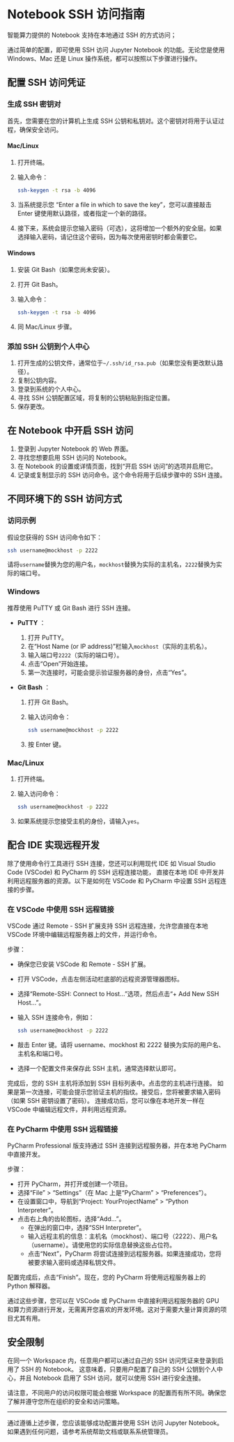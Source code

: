 # Notebook SSH 访问指南

智能算力提供的 Notebook 支持在本地通过 SSH 的方式访问；

通过简单的配置，即可使用 SSH 访问 Jupyter Notebook 的功能。无论您是使用 Windows、Mac 还是 Linux 操作系统，都可以按照以下步骤进行操作。

## 配置 SSH 访问凭证

### 生成 SSH 密钥对

首先，您需要在您的计算机上生成 SSH 公钥和私钥对。这个密钥对将用于认证过程，确保安全访问。

#### Mac/Linux

1. 打开终端。
2. 输入命令：

    ```bash
    ssh-keygen -t rsa -b 4096
    ```

3. 当系统提示您 “Enter a file in which to save the key”，您可以直接敲击 Enter 键使用默认路径，或者指定一个新的路径。
4. 接下来，系统会提示您输入密码（可选），这将增加一个额外的安全层。如果选择输入密码，请记住这个密码，因为每次使用密钥时都会需要它。

#### Windows

1. 安装 Git Bash（如果您尚未安装）。
2. 打开 Git Bash。
3. 输入命令：

    ```bash
    ssh-keygen -t rsa -b 4096
    ```

4. 同 Mac/Linux 步骤。

### 添加 SSH 公钥到个人中心

1. 打开生成的公钥文件，通常位于`~/.ssh/id_rsa.pub`（如果您没有更改默认路径）。
2. 复制公钥内容。
3. 登录到系统的个人中心。
4. 寻找 SSH 公钥配置区域，将复制的公钥粘贴到指定位置。
5. 保存更改。

## 在 Notebook 中开启 SSH 访问

1. 登录到 Jupyter Notebook 的 Web 界面。
2. 寻找您想要启用 SSH 访问的 Notebook。
3. 在 Notebook 的设置或详情页面，找到“开启 SSH 访问”的选项并启用它。
4. 记录或复制显示的 SSH 访问命令。这个命令将用于后续步骤中的 SSH 连接。

## 不同环境下的 SSH 访问方式

### 访问示例

假设您获得的 SSH 访问命令如下：

```bash
ssh username@mockhost -p 2222
```

请将`username`替换为您的用户名，`mockhost`替换为实际的主机名，`2222`替换为实际的端口号。

### Windows

推荐使用 PuTTY 或 Git Bash 进行 SSH 连接。

- **PuTTY** ：
  
    1. 打开 PuTTY。
    2. 在“Host Name (or IP address)”栏输入`mockhost`（实际的主机名）。
    3. 输入端口号`2222`（实际的端口号）。
    4. 点击“Open”开始连接。
    5. 第一次连接时，可能会提示验证服务器的身份，点击“Yes”。

- **Git Bash** ：
  
    1. 打开 Git Bash。
    2. 输入访问命令：

        ```bash
        ssh username@mockhost -p 2222
        ```

    3. 按 Enter 键。

### Mac/Linux

1. 打开终端。
2. 输入访问命令：

    ```bash
    ssh username@mockhost -p 2222
    ```

3. 如果系统提示您接受主机的身份，请输入`yes`。

## 配合 IDE 实现远程开发

除了使用命令行工具进行 SSH 连接，您还可以利用现代 IDE 如 Visual Studio Code (VSCode) 和 PyCharm 的 SSH 远程连接功能，
直接在本地 IDE 中开发并利用远程服务器的资源。以下是如何在 VSCode 和 PyCharm 中设置 SSH 远程连接的步骤。

### 在 VSCode 中使用 SSH 远程链接

VSCode 通过 Remote - SSH 扩展支持 SSH 远程连接，允许您直接在本地 VSCode 环境中编辑远程服务器上的文件，并运行命令。

步骤：

- 确保您已安装 VSCode 和 Remote - SSH 扩展。
- 打开 VSCode，点击左侧活动栏底部的远程资源管理器图标。
- 选择“Remote-SSH: Connect to Host...”选项，然后点击“+ Add New SSH Host...”。
- 输入 SSH 连接命令，例如：

    ```bash
    ssh username@mockhost -p 2222
    ```

- 敲击 Enter 键。请将 username、mockhost 和 2222 替换为实际的用户名、主机名和端口号。
- 选择一个配置文件来保存此 SSH 主机，通常选择默认即可。

完成后，您的 SSH 主机将添加到 SSH 目标列表中。点击您的主机进行连接。
如果是第一次连接，可能会提示您验证主机的指纹。接受后，您将被要求输入密码（如果 SSH 密钥设置了密码）。
连接成功后，您可以像在本地开发一样在 VSCode 中编辑远程文件，并利用远程资源。

### 在 PyCharm 中使用 SSH 远程链接

PyCharm Professional 版支持通过 SSH 连接到远程服务器，并在本地 PyCharm 中直接开发。

步骤：

- 打开 PyCharm，并打开或创建一个项目。
- 选择“File” > “Settings”（在 Mac 上是“PyCharm” > “Preferences”）。
- 在设置窗口中，导航到“Project: YourProjectName” > “Python Interpreter”。
- 点击右上角的齿轮图标，选择“Add...”。
    - 在弹出的窗口中，选择“SSH Interpreter”。
    - 输入远程主机的信息：主机名（mockhost）、端口号（2222）、用户名（username）。请使用您的实际信息替换这些占位符。
    - 点击“Next”，PyCharm 将尝试连接到远程服务器。如果连接成功，您将被要求输入密码或选择私钥文件。

配置完成后，点击“Finish”。现在，您的 PyCharm 将使用远程服务器上的 Python 解释器。

通过这些步骤，您可以在 VSCode 或 PyCharm 中直接利用远程服务器的 GPU 和算力资源进行开发，无需离开您喜欢的开发环境。这对于需要大量计算资源的项目尤其有用。

## 安全限制

在同一个 Workspace 内，任意用户都可以通过自己的 SSH 访问凭证来登录到启用了 SSH 的 Notebook。
这意味着，只要用户配置了自己的 SSH 公钥到个人中心，并且 Notebook 启用了 SSH 访问，就可以使用 SSH 进行安全连接。

请注意，不同用户的访问权限可能会根据 Workspace 的配置而有所不同。确保您了解并遵守您所在组织的安全和访问策略。

---

通过遵循上述步骤，您应该能够成功配置并使用 SSH 访问 Jupyter Notebook。如果遇到任何问题，请参考系统帮助文档或联系系统管理员。
